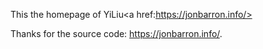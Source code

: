 This the homepage of YiLiu<a href:https://jonbarron.info/>

Thanks for the source code: https://jonbarron.info/.
